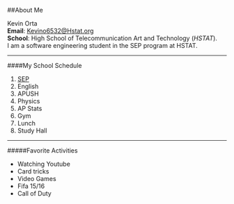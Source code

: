 ##About Me

Kevin Orta  
**Email**: Kevino6532@Hstat.org  
**School**: High School of Telecommunication Art and Technology (_HSTAT_).  
I am a software engineering student in the SEP program at HSTAT.  

---

####My School Schedule  
1. [SEP](https://sites.google.com/a/hstat.org/11sep1516)  
2. English  
3. APUSH  
4. Physics  
5. AP Stats  
6. Gym
7. Lunch
8. Study Hall

---

#####Favorite Activities
* Watching Youtube
* Card tricks
* Video Games
 * Fifa 15/16
 * Call of Duty 